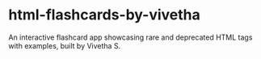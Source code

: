 # html-flashcards-by-vivetha
An interactive flashcard app showcasing rare and deprecated HTML tags with examples, built by Vivetha S.
